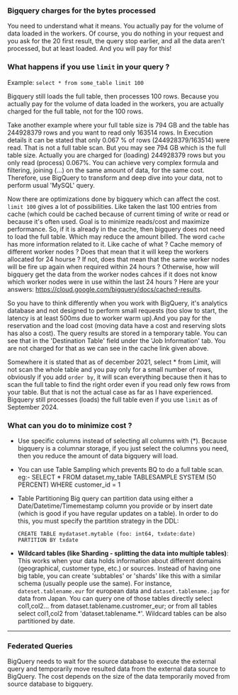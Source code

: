 ### Bigquery charges for the bytes processed
You need to understand what it means. You actually pay for the volume of data loaded in the workers. Of course, you do nothing in your request and you ask for the 20 first result, the query stop earlier, and all the data aren't processed, but at least loaded. And you will pay for this!

### What happens if you use `limit` in your query ?

Example: `select * from some_table limit 100`

Bigquery still loads the full table, then processes 100 rows. Because you actually pay for the volume of data loaded in the workers, you are actually charged for the full table, not for the 100 rows. 

Take another example where your full table size is 794 GB and the table has 244928379 rows and you want to read only 163514 rows. In Execution details it can be stated that only 0.067 % of rows (244928379/163514) were read. That is not a full table scan. But you may see 794 GB which is the full table size. Actually you are charged for (loading) 244928379 rows but you only read (process) 0.067%. 
You can achieve very complex formula and filtering, joining (...) on the same amount of data, for the same cost. Therefore, use BigQuery to transform and deep dive into your data, not to perform usual 'MySQL' query.

Now there are optimizations done by bigquery which can affect the cost. `limit 100` gives a lot of possibilities. Like taken the last 100 entries from cache (which could be cached because of current timing of write or read or because it's often used. Goal is to minimize reads/cost and maximize performance. So, if it is already in the cache, then bigquery does not need to load the full table. Which may reduce the amount billed. The word `cache` has more information related to it. Like cache of what ? Cache memory of different worker nodes ? Does that mean that it will keep the workers allocated for 24 hourse ? If not, does that mean that the same worker nodes will be fire up again when required within 24 hours ? Otherwise, how will bigquery get the data from the worker nodes cahces if it does not know which worker nodes were in use within the last 24 hours ? Here are your answers: https://cloud.google.com/bigquery/docs/cached-results.

So you have to think differently when you work with BigQuery, it's analytics database and not designed to perform small requests (too slow to start, the latency is at least 500ms due to worker warm up).And you pay for the reservation and the load cost (moving data have a cost and reserving slots has also a cost). The query results are stored in a temporary table. You can see that in the 'Destination Table' field under the 'Job Information' tab. You are not charged for that as we can see in the cache link given above.

Somewhere it is stated that as of december 2021, select * from Limit, will not scan the whole table and you pay only for a small number of rows, obviously if you add `order by`, it will scan everything because then it has to scan the full table to find the right order even if you read only few rows from your table. But that is not the actual case as far as I have experienced. Bigquery still processes (loads) the full table even if you use `limit` as of September 2024.

### What can you do to minimize cost ?

- Use specific columns instead of selecting all columns with (*). Because bigquery is a columnar storage, if you just select the columns you need, then you reduce the amount of data bigquery will load.
- You can use Table Sampling which prevents BQ to do a full table scan. eg:- SELECT * FROM dataset.my_table TABLESAMPLE SYSTEM (50 PERCENT) WHERE customer_id = 1
- Table Partitioning Big query can partition data using either a Date/Datetime/Timemestamp column you provide or by insert date (which is good if you have regular updates on a table). In order to do this, you must specify the partition strategy in the DDL:

  ```
  CREATE TABLE mydataset.mytable (foo: int64, txdate:date)
  PARTITION BY txdate
  ```

- **Wildcard tables (like Sharding - splitting the data into multiple tables)**: This works when your data holds information about different domains (geographical, customer type, etc.) or sources. Instead of having one big table, you can create 'subtables' or 'shards' like this with a similar schema (usually people use the same). For instance, `dateset.tablename.eur` for european data and `dataset.tablename.jap` for data from Japan. You can query one of those tables directly select col1,col2... from dataset.tablename.custromer_eur;  or from all tables select col1,col2 from 'dataset.tablename.*'.  Wildcard tables can be also partitioned by date.

____

### Federated Queries
BigQuery needs to wait for the source database to execute the external query and temporarily move resulted data from the external data source to BigQuery. The cost depends on the size of the data temporarily moved from source database to bigquery.
